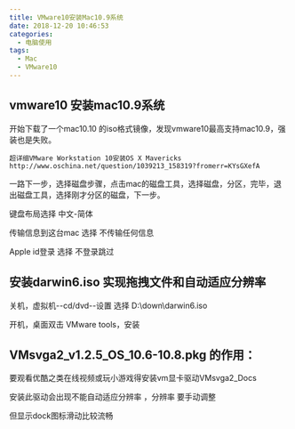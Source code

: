 ```yaml
---
title: VMware10安装Mac10.9系统
date: 2018-12-20 10:46:53
categories:
  - 电脑使用
tags:
  - Mac
  - VMware10
---
```


## vmware10 安装mac10.9系统 ##

开始下载了一个mac10.10 的iso格式镜像，发现vmware10最高支持mac10.9，强装也是失败。

	超详细VMware Workstation 10安装OS X Mavericks http://www.oschina.net/question/1039213_158319?fromerr=KYsGXefA


一路下一步，选择磁盘步骤，点击mac的磁盘工具，选择磁盘，分区，完毕，退出磁盘工具，选择刚才分区的磁盘，下一步。

键盘布局选择 中文-简体

传输信息到这台mac 选择 不传输任何信息

Apple id登录 选择 不登录跳过

## 安装darwin6.iso 实现拖拽文件和自动适应分辨率 ##

关机，虚拟机--cd/dvd--设置 选择 D:\down\darwin6.iso

开机，桌面双击 VMware tools，安装


## VMsvga2_v1.2.5_OS_10.6-10.8.pkg 的作用： ##

要观看优酷之类在线视频或玩小游戏得安装vm显卡驱动VMsvga2_Docs

安装此驱动会出现不能自动适应分辨率 ，分辨率 要手动调整

但显示dock图标滑动比较流畅